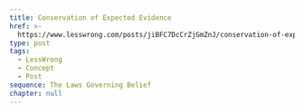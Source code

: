 ```yaml
---
title: Conservation of Expected Evidence
href: >-
  https://www.lesswrong.com/posts/jiBFC7DcCrZjGmZnJ/conservation-of-expected-evidence
type: post
tags:
  - LessWrong
  - Concept
  - Post
sequence: The Laws Governing Belief
chapter: null
---
```



